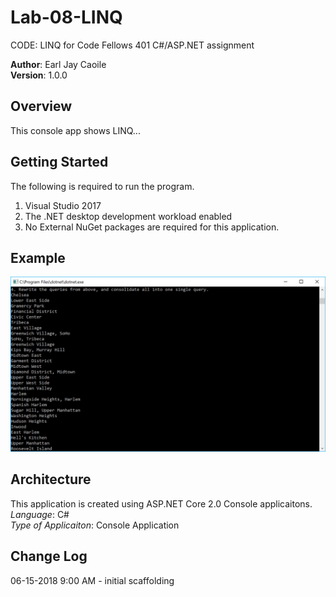 # Lab-08-LINQ
CODE: LINQ for Code Fellows 401 C#/ASP.NET assignment

**Author**: Earl Jay Caoile <br />
**Version**: 1.0.0

## Overview
This console app shows LINQ...

## Getting Started
The following is required to run the program.
1. Visual Studio 2017 
2. The .NET desktop development workload enabled
3. No External NuGet packages are required for this application. 

## Example
![Lab 08 Screenshot](Lab08-SS.jpg)


## Architecture
This application is created using ASP.NET Core 2.0 Console applicaitons. <br />
*Language*: C# <br />
*Type of Applicaiton*: Console Application <br />

## Change Log
06-15-2018 9:00 AM - initial scaffolding








